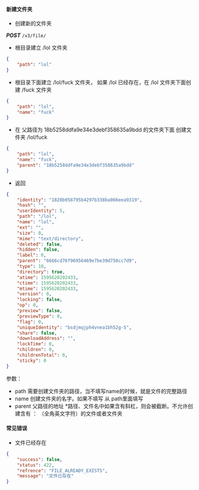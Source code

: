 #### 新建文件夹

* 创建新的文件夹

***POST*** ```/v3/file/```

* 根目录建立 /lol 文件夹
```json
{
	"path": "lol"
}
```

* 根目录下面建立 /lol/fuck 文件夹， 如果 /lol 已经存在，在 /lol 文件夹下面创建 /fuck 文件夹

```json
{
	"path": "lol",
	"name": "fuck"
}
```

* 在 父路径为 18b5258ddfa9e34e3debf358635a9bdd 的文件夹下面 创建文件夹 /lol/fuck 
```json
{
	"path": "lol",
	"name": "fuck",
	"parent": "18b5258ddfa9e34e3debf358635a9bdd"
}
```

* 返回

```json
{
    "identity": "1820b058795b4297b338ba066eea9319",
    "hash": "",
    "userIdentity": 5,
    "path": "/lol",
    "name": "lol",
    "ext": "",
    "size": 0,
    "mime": "text/directory",
    "deleted": false,
    "hidden": false,
    "label": 0,
    "parent": "6666cd76f96956469e7be39d750cc7d9",
    "type": 10,
    "directory": true,
    "atime": 1595620202433,
    "ctime": 1595620202433,
    "mtime": 1595620202433,
    "version": 0,
    "locking": false,
    "op": 0,
    "preview": false,
    "previewType": 0,
    "flag": 0,
    "uniqueIdentity": "bsdjmqjph4vnea1bh52g-5",
    "share": false,
    "downloadAddress": "",
    "lockTime": 0,
    "children": 0,
    "childrenTotal": 0,
    "sticky": 0
}
```

参数：

* path 需要创建文件夹的路径，当不填写name的时候，就是文件的完整路径
* name 创建文件夹的名字。如果不填写 从 path里面填写
* parent 父路径的地址
*路径、文件名中如果含有斜杠，则会被截断。不允许创建含有  ： （全角英文字符）的文件或者文件夹

#### 常见错误

* 文件已经存在
```json
{
    "success": false,
    "status": 422,
    "refrence": "FILE_ALREADY_EXISTS",
    "message": "文件已存在"
}
```
